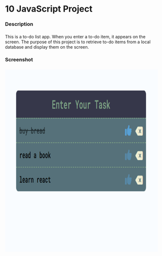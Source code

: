 <h1 align="left">10 JavaScript Project</h1>

###

<h3 align="left">Description</h3>

###

<p align="left">This is a to-do list app. When you enter a to-do item, it appears on the screen. The purpose of this project is to retrieve to-do items from a local database and display them on the screen.</p>

###

<h3 align="left">Screenshot</h3>

###

<div align="center">
  <img height="600" src="todolist.png"  />
</div>

###
